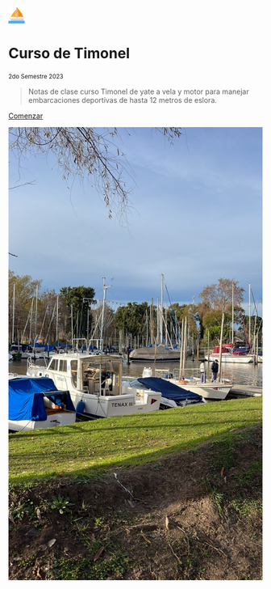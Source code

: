 ![logo](images/sailboat/favicon-32x32.png)

# Curso de Timonel

<small>2do Semestre 2023</small>
 
> Notas de clase curso Timonel de yate a vela y motor para manejar embarcaciones deportivas de hasta 12 metros de eslora.



[Comenzar](#certificado-de-timonel-de-yate)

<!-- background image -->

![](_media/bg.jpeg)
